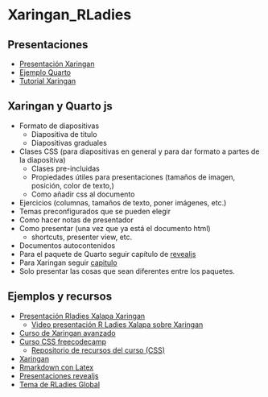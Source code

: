 # Xaringan_RLadies

## Presentaciones

- [Presentación Xaringan](https://r-ladies-morelia.github.io/Xaringan_RLadies2023/xaringan.html)
- [Ejemplo Quarto](https://r-ladies-morelia.github.io/Xaringan_RLadies2023/revealjs.html)
- [Tutorial Xaringan](https://r-ladies-morelia.github.io/Xaringan_RLadies2023/tutorial/ejemplo-diapositivas-xaringan.html)


## **Xaringan y Quarto js**

- Formato de diapositivas
  - Diapositiva de titulo 
  - Diapositivas graduales 
- Clases CSS (para diapositivas en general y para dar formato a partes de la diapositiva)
  - Clases pre-incluidas
  - Propiedades útiles para presentaciones (tamaños de imagen, posición, color de texto,)
  - Como añadir css al documento 
- Ejercicios (columnas, tamaños de texto, poner imágenes, etc.)
- Temas preconfigurados que se pueden elegir
- Como hacer notas de presentador
- Como presentar (una vez que ya está el documento html)
  - shortcuts, presenter view, etc. 
- Documentos autocontenidos 
- Para el paquete de Quarto seguir capítulo de [revealjs](https://quarto.org/docs/presentations/revealjs/)
- Para Xaringan seguir [capitulo](https://bookdown.org/yihui/rmarkdown/xaringan.html) 
- Solo presentar las cosas que sean diferentes entre los paquetes.

## **Ejemplos y recursos**
- [Presentación Rladies Xalapa Xaringan](https://slides.silviacanelon.com/introduccion-xaringan)
  - [Video presentación R Ladies Xalapa sobre Xaringan](https://www.youtube.com/watch?v=uBXEtM-OHlI&ab_channel=R-LadiesXalapa)
- [Curso de Xaringan avanzado](https://spcanelon.github.io/xaringan-basics-and-beyond/)
- [Curso CSS freecodecamp](https://www.youtube.com/watch?v=OXGznpKZ_sA&ab_channel=freeCodeCamp.org)
  - [Repositorio de recursos del curso (CSS)](https://github.com/gitdagray/css_course)
- [Xaringan](https://bookdown.org/yihui/rmarkdown/xaringan.html)
- [Rmarkdown con Latex](https://github.com/HaydeePeruyero/Rmarkdown_and_LaTeX)
- [Presentaciones revealjs](https://quarto.org/docs/presentations/revealjs/)
- [Tema de RLadies Global](https://www.apreshill.com/project/rladies-xaringan/)
